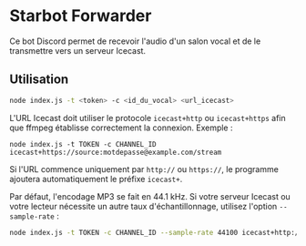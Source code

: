 # Starbot Forwarder

Ce bot Discord permet de recevoir l'audio d'un salon vocal et de le transmettre vers un serveur Icecast.

## Utilisation

```bash
node index.js -t <token> -c <id_du_vocal> <url_icecast>
```

L'URL Icecast doit utiliser le protocole `icecast+http` ou `icecast+https` afin que ffmpeg établisse correctement la connexion. Exemple :

```
node index.js -t TOKEN -c CHANNEL_ID icecast+https://source:motdepasse@example.com/stream
```

Si l'URL commence uniquement par `http://` ou `https://`, le programme ajoutera automatiquement le préfixe `icecast+`.


Par défaut, l'encodage MP3 se fait en 44.1 kHz. Si votre serveur Icecast ou votre lecteur nécessite un autre taux d'échantillonnage, utilisez l'option `--sample-rate` :

```bash
node index.js -t TOKEN -c CHANNEL_ID --sample-rate 44100 icecast+http://source:motdepasse@example.com/stream
```
